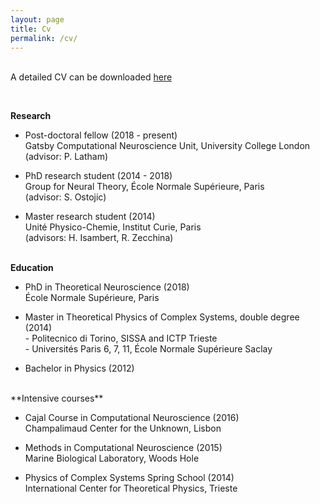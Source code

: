 ```yaml
---
layout: page
title: Cv
permalink: /cv/
---
```


<br> A detailed CV can be downloaded <a href="/cv_long.pdf" target="_blank">here</a>

<br>

**Research**

- Post-doctoral fellow (2018 - present)<br>
   Gatsby Computational Neuroscience Unit, University College London <br>(advisor: P. Latham)

- PhD research student (2014 - 2018)<br>
   Group for Neural Theory, École Normale Supérieure, Paris<br> (advisor: S. Ostojic)

- Master research student (2014)<br>
   Unité Physico-Chemie, Institut Curie, Paris<br> (advisors: H. Isambert, R. Zecchina)

<br>**Education**

- PhD in Theoretical Neuroscience (2018) <br>École Normale Supérieure, Paris

- Master in Theoretical Physics of Complex Systems, double degree (2014)<br>- Politecnico di Torino, SISSA and ICTP Trieste<br>- Universités Paris 6, 7, 11, École Normale Supérieure Saclay<br>

- Bachelor in Physics (2012)

<br>
**Intensive courses**

- Cajal Course in Computational Neuroscience (2016)<br>Champalimaud Center for the Unknown, Lisbon

- Methods in Computational Neuroscience (2015)<br>Marine Biological Laboratory, Woods Hole

- Physics of Complex Systems Spring School (2014)<br>International Center for Theoretical Physics, Trieste

<br>